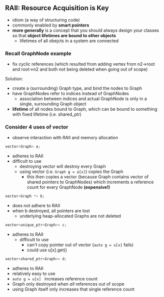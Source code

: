## RAII: Resource Acquisition is Key

- idiom (a way of structuring code)
- commonly enabled by **smart pointers**
- **more generally** is a concept that you should always design your classes so that **object lifetimes are bound to other objects**
  - lifetimes of all obejcts in a system are connected

### Recall GraphNode example
- fix cyclic references (which resulted from adding vertex from n2->root and root->n2 and both not being deleted when going out of scope)

Solution:
- create a (surrounding) Graph type, and bind the nodes to Graph
- have GraphNodes refer to indices instead of GraphNodes
  - association between indices and actual GraphNode is only in a single, surrounding Graph object
- **lifetime** of all nodes bound to Graph, which can be bound to something with fixed lifetime (i.e. shared_ptr)

### Consider 4 uses of vector
- observe interaction with RAII and memory allocation
```c
vector<Graph> a;
```

- adheres to RAII
- difficult to use
  - destroying vector will destroy every Graph
  - using vector (i.e. ```Graph g = a[x]```) copies the Graph
    - this then copies a vector (because Graph contains vector of shared pointers to GraphNodes) which increments a reference count for every GraphNode **(expensive!)**

```c
vector<Graph *> b;
```

- does not adhere to RAII
- when b destroyed, all pointers are lost
  - underlying heap-allocated Graphs are not deleted

```c
vector<unique_ptr<Graph>> c;
```

- adheres to RAII
  - difficult to use
    - can't copy pointer out of vector (``` auto g = u[x] ``` fails)
    - could use u[x].get()


```c
vector<shared_ptr<Graph>> d;
```

- adheres to RAII
- relatively easy to use
- ```auto g = u[x] ``` increases reference count
- Graph only destroyed when *all* references out of scope
- using Graph itself only increases that single reference count




